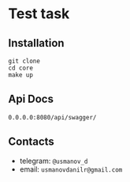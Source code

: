 # Test task

## Installation
```
git clone
cd core
make up
```

## Api Docs
```
0.0.0.0:8080/api/swagger/
```

## Contacts
* telegram: `@usmanov_d`
* email: `usmanovdanilr@gmail.com` 